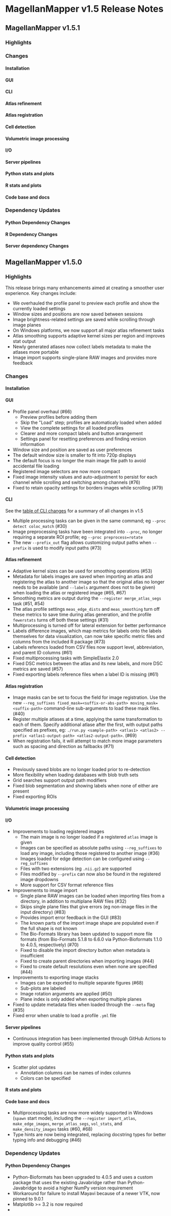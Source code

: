 # MagellanMapper v1.5 Release Notes

## MagellanMapper v1.5.1

### Highlights

### Changes

#### Installation

#### GUI

#### CLI

#### Atlas refinement

#### Atlas registration

#### Cell detection

#### Volumetric image processing

#### I/O

#### Server pipelines

#### Python stats and plots

#### R stats and plots

#### Code base and docs

### Dependency Updates

#### Python Dependency Changes

#### R Dependency Changes

#### Server dependency Changes


## MagellanMapper v1.5.0

### Highlights

This release brings many enhancements aimed at creating a smoother user experience. Key changes include:
- We overhauled the profile panel to preview each profile and show the currently loaded settings
- Window sizes and positions are now saved between sessions
- Image brightness-related settings are saved while scrolling through image planes
- On Windows platforms, we now support all major atlas refinement tasks
- Atlas smoothing supports adaptive kernel sizes per region and improves stat output
- Newly generated atlases now collect labels metadata to make the atlases more portable
- Image import supports single-plane RAW images and provides more feedback

### Changes

#### Installation

#### GUI

- Profile panel overhaul (#66)
    - Preview profiles before adding them
    - Skip the "Load" step; profiles are automaticaly loaded when added
    - View the complete settings for all loaded profiles
    - Clearer and more compact labels and button arrangement
    - Settings panel for resetting preferences and finding version information
- Window size and position are saved as user preferences
- The default window size is smaller to fit into 720p displays
- The default focus is no longer the main image file path to avoid accidental file loading
- Registered image selectors are now more compact
- Fixed image intensity values and auto-adjustment to persist for each channel while scrolling and switching among channels (#76)
- Fixed to retain opacity settings for borders images while scrolling (#79)

#### CLI

See the [table of CLI changes](../cli.md#changes-in-magellanmapper-v15) for a summary of all changes in v1.5

- Multiple processing tasks can be given in the same command; eg `--proc detect coloc_match` (#30)
- Image preprocessing tasks have been integrated into `--proc`, no longer requiring a separate ROI profile; eg `--proc preprocess=rotate`
- The new `--prefix_out` flag allows customizing output paths when `--prefix` is used to modify input paths (#73)

#### Atlas refinement

- Adaptive kernel sizes can be used for smoothing operations (#53)
- Metadata for labels images are saved when importing an atlas and registering the atlas to another image so that the original atlas no longer needs to be available (and `--labels` argument does not to be given) when loading the atlas or registered image (#65, #67)
- Smoothing metrics are output during the `--register merge_atlas_segs` task (#51, #54)
- The atlas profile settings `meas_edge_dists` and `meas_smoothing` turn off these metrics to save time during atlas generation, and the profile `fewerstats` turns off both these settings (#31)
- Multiprocessing is turned off for lateral extension for better performance
- Labels difference images, which map metrics for labels onto the labels themselves for data visualization, can now take specific metric files and columns from the included R package (#73)
- Labels referencs loaded from CSV files now support level, abbreviation, and parent ID columns (#61)
- Fixed multiprocessing tasks with SimpleElastix 2.0
- Fixed DSC metrics between the atlas and its new labels, and more DSC metrics are saved (#57)
- Fixed exporting labels reference files when a label ID is missing (#61)

#### Atlas registration

- Image masks can be set to focus the field for image registration. Use the new `--reg_suffixes fixed_mask=<suffix-or-abs-path> moving_mask=<suffix-path>` command-line sub-arguments to load these mask files. (#40)
- Register multiple atlases at a time, applying the same transformation to each of them. Specify additional atlase after the first, with output paths specified as prefixes, eg: `./run.py <sample-path> <atlas1> <atlas2> --prefix <atlas1-output-path> <atlas2-output-path>`. (#69)
- When registration fails, it will attempt to match more image parameters such as spacing and direction as fallbacks (#71)

#### Cell detection

- Previously saved blobs are no longer loaded prior to re-detection
- More flexibility when loading databases with blob truth sets
- Grid searches support output path modifiers
- Fixed blob segmentation and showing labels when none of either are present
- Fixed exporting ROIs

#### Volumetric image processing

#### I/O

- Improvements to loading registered images
    - The main image is no longer loaded if a registered `atlas` image is given
    - Images can be specified as absolute paths using `--reg_suffixes` to load any image, including those registered to another image (#36)
    - Images loaded for edge detection can be configured using `--reg_suffixes`
    - Files with two extensions (eg `.nii.gz`) are supported
    - Files modified by `--prefix` can now also be found in the registered image dropdowns
    - More support for CSV format reference files
- Improvements to image import
    - Single plane RAW images can be loaded when importing files from a directory, in addition to multiplane RAW files (#32)
    - Skips single plane files that give errors (eg non-image files in the input directory) (#83)
    - Provides import error feedback in the GUI (#83)
    - The known parts of the import image shape are populated even if the full shape is not known
    - The Bio-Formats library has been updated to support more file formats (from Bio-Formats 5.1.8 to 6.6.0 via Python-Bioformats 1.1.0 to 4.0.5, respectively) (#70)
    - Fixed to disable the import directory button when metadata is insufficient
    - Fixed to create parent directories when importing images (#44)
    - Fixed to create default resolutions even when none are specified (#44)
- Improvements to exporting image stacks
    - Images can be exported to multiple separate figures (#68)
    - Sub-plots are labeled
    - Image rotation arguments are applied (#50)
    - Plane index is only added when exporting multiple planes
- Fixed to update metadata files when loaded through the `--meta` flag (#35)
- Fixed error when unable to load a profile `.yml` file

#### Server pipelines

- Continuous integration has been implemented through GitHub Actions to improve quality control (#55)

#### Python stats and plots

- Scatter plot updates
    - Annotation columns can be names of index columns
    - Colors can be specified

#### R stats and plots

#### Code base and docs

- Multiprocessing tasks are now more widely supported in Windows (`spawn` start mode), including the `--register import_atlas`, `make_edge_images`, `merge_atlas_segs`, `vol_stats`, and `make_density_images` tasks (#60, #68)
- Type hints are now being integrated, replacing docstring types for better typing info and debugging (#46)

### Dependency Updates

#### Python Dependency Changes

- Python-Bioformats has been upgraded to 4.0.5 and uses a custom package that uses the existing Javabridge rather than Python-Javabridge to avoid a higher NumPy version requirement
- Workaround for failure to install Mayavi because of a newer VTK, now pinned to 9.0.1
- Matplotlib >= 3.2 is now required
- 